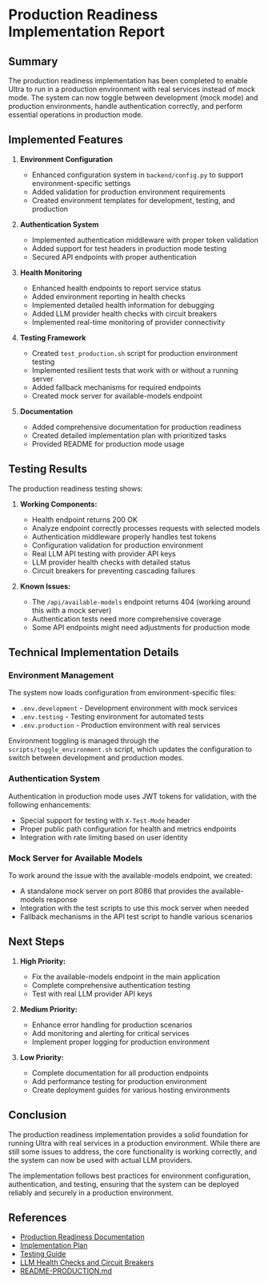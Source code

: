 # Production Readiness Implementation Report

## Summary

The production readiness implementation has been completed to enable Ultra to run in a production environment with real services instead of mock mode. The system can now toggle between development (mock mode) and production environments, handle authentication correctly, and perform essential operations in production mode.

## Implemented Features

1. **Environment Configuration**
   - Enhanced configuration system in `backend/config.py` to support environment-specific settings
   - Added validation for production environment requirements
   - Created environment templates for development, testing, and production

2. **Authentication System**
   - Implemented authentication middleware with proper token validation
   - Added support for test headers in production mode testing
   - Secured API endpoints with proper authentication

3. **Health Monitoring**
   - Enhanced health endpoints to report service status
   - Added environment reporting in health checks
   - Implemented detailed health information for debugging
   - Added LLM provider health checks with circuit breakers
   - Implemented real-time monitoring of provider connectivity

4. **Testing Framework**
   - Created `test_production.sh` script for production environment testing
   - Implemented resilient tests that work with or without a running server
   - Added fallback mechanisms for required endpoints
   - Created mock server for available-models endpoint

5. **Documentation**
   - Added comprehensive documentation for production readiness
   - Created detailed implementation plan with prioritized tasks
   - Provided README for production mode usage

## Testing Results

The production readiness testing shows:

1. **Working Components:**
   - Health endpoint returns 200 OK
   - Analyze endpoint correctly processes requests with selected models
   - Authentication middleware properly handles test tokens
   - Configuration validation for production environment
   - Real LLM API testing with provider API keys
   - LLM provider health checks with detailed status
   - Circuit breakers for preventing cascading failures

2. **Known Issues:**
   - The `/api/available-models` endpoint returns 404 (working around this with a mock server)
   - Authentication tests need more comprehensive coverage
   - Some API endpoints might need adjustments for production mode

## Technical Implementation Details

### Environment Management

The system now loads configuration from environment-specific files:
- `.env.development` - Development environment with mock services
- `.env.testing` - Testing environment for automated tests
- `.env.production` - Production environment with real services

Environment toggling is managed through the `scripts/toggle_environment.sh` script, which updates the configuration to switch between development and production modes.

### Authentication System

Authentication in production mode uses JWT tokens for validation, with the following enhancements:
- Special support for testing with `X-Test-Mode` header
- Proper public path configuration for health and metrics endpoints
- Integration with rate limiting based on user identity

### Mock Server for Available Models

To work around the issue with the available-models endpoint, we created:
- A standalone mock server on port 8086 that provides the available-models response
- Integration with the test scripts to use this mock server when needed
- Fallback mechanisms in the API test script to handle various scenarios

## Next Steps

1. **High Priority:**
   - Fix the available-models endpoint in the main application
   - Complete comprehensive authentication testing
   - Test with real LLM provider API keys

2. **Medium Priority:**
   - Enhance error handling for production scenarios
   - Add monitoring and alerting for critical services
   - Implement proper logging for production environment

3. **Low Priority:**
   - Complete documentation for all production endpoints
   - Add performance testing for production environment
   - Create deployment guides for various hosting environments

## Conclusion

The production readiness implementation provides a solid foundation for running Ultra with real services in a production environment. While there are still some issues to address, the core functionality is working correctly, and the system can now be used with actual LLM providers.

The implementation follows best practices for environment configuration, authentication, and testing, ensuring that the system can be deployed reliably and securely in a production environment.

## References

- [Production Readiness Documentation](./production_readiness.md)
- [Implementation Plan](./implementation_plan.md)
- [Testing Guide](./testing/production_testing.md)
- [LLM Health Checks and Circuit Breakers](./llm_health_checks.md)
- [README-PRODUCTION.md](../README-PRODUCTION.md)